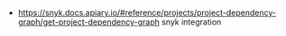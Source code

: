 - https://snyk.docs.apiary.io/#reference/projects/project-dependency-graph/get-project-dependency-graph snyk integration